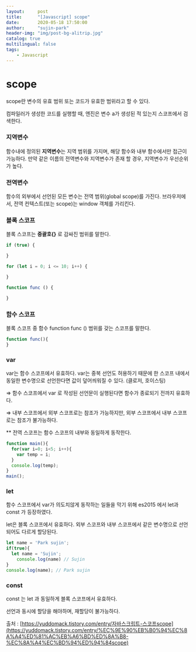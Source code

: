 ```yaml
---
layout:     post
title:      "[Javascript] scope"
date:       2020-05-18 17:50:00
author:     "sujin-park"
header-img: "img/post-bg-alitrip.jpg"
catalog: true
multilingual: false
tags:
    - Javascript
---
```

scope
========================

scope란 변수의 유효 범위 또는 코드가 유효한 범위라고 할 수 있다.

컴파일러가 생성한 코드를 실행할 때, 엔진은 변수 a가 생성된 적 있는지 스코프에서 검색한다.

### 지역변수

함수내에 정의된 **지역변수**는 지역 범위를 가지며, 해당 함수와 내부 함수에서만 접근이 가능하다.
만약 같은 이름의 전역변수와 지역변수가 존재 할 경우, 지역변수가 우선순위가 높다.

### 전역변수

함수의 외부에서 선언된 모든 변수는 전역 범위(global scope)를 가진다. 브라우저에서, 전역 컨텍스트(또는 scope)는 window 객체를 가리킨다.

### 블록 스코프

블록 스코프는 **중괄호{}** 로 감싸진 범위를 말한다.

```jsx
if (true) {

}

for (let i = 0; i <= 10; i++) {

}

function func () {

}
```

### 함수 스코프

블록 스코프 중 함수 function func () 범위를 갖는 스코프를 말한다.

```jsx
function func(){
}
```

### var

var는 함수 스코프에서 유효하다. var는 중복 선언도 허용하기 때문에 한 스코프 내에서 동일한 변수명으로 선언한다면 값이 덮어씌워질 수 있다. (클로저, 호이스팅)

⇒ 함수 스코프에서 var 로 작성된 선언문이 실행된다면 함수가 종료되기 전까지 유효하다.

⇒ 내부 스코프에서 외부 스코프로는 참조가 가능하지만, 외부 스코프에서 내부 스코프로는 참조가 불가능하다.

** 전역 스코프는 함수 스코프의 내부와 동일하게 동작한다.

```jsx
function main(){
  for(var i=0; i<5; i++){
    var temp = i;
  }
  console.log(temp);
}
main();
```

### let

함수 스코프에서 var가 의도치않게 동작하는 일들을 막기 위해 es2015 에서 let과 const 가 등장하였다.

let은 블록 스코프에서 유효하다. 외부 스코프와 내부 스코프에서 같은 변수명으로 선언 되어도 다르게 할당된다.

```jsx
let name = 'Park sujin';
if(true){
  let name = 'Sujin';
	console.log(name) // Sujin
}
console.log(name); // Park sujin
```

### const

const 는 let 과 동일하게 블록 스코프에서 유효하다.

선언과 동시에 할당을 해야하며, 재할당이 불가능하다.

출처 : [https://yuddomack.tistory.com/entry/자바스크립트-스코프scope](https://yuddomack.tistory.com/entry/%EC%9E%90%EB%B0%94%EC%8A%A4%ED%81%AC%EB%A6%BD%ED%8A%B8-%EC%8A%A4%EC%BD%94%ED%94%84scope)
